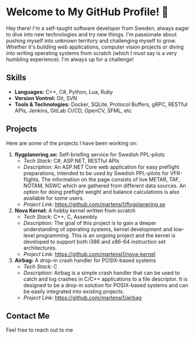# Welcome to My GitHub Profile! 👋

Hey there! I'm a self-taught software developer from Sweden, always
eager to dive into new technologies and try
new things. I'm passionate about pushing myself
into unknown territory and challenging myself
to grow. Whether it's building web applications,
computer vision projects or diving into 
writing operating systems from scratch (which I
must say is a very humbling experience). 
I'm always up for a challenge!

## Skills

* **Languages:** C++, C#, Python, Lua, Ruby
* **Version Vontrol:** Git, SVN
* **Tools & Technologies:** Docker, SQLite,
Protocol Buffers, gRPC, RESTful APIs, Jenkins,
GitLab CI/CD, OpenCV, SFML, etc

## Projects

Here are some of the projects I have been working on:

1. **flygplanering.se:** Self-briefing service for Swedish PPL-pilots
    - *Tech Stack:* C#, ASP.NET, RESTful APIs
    - *Description:* An ASP.NET Core web application for easy preflight preparations, intended to be used by Swedish PPL-pilots for VFR-flights. The information on the page consists of live METAR, TAF, NOTAM, NSWC which are gathered from different data sources. An option for doing preflight weight and balance calculations is also available for some users.
    - *Project Link:* https://github.com/martensi1/flygplanering.se
2. **Nova Kernel:** A hobby kernel written from scratch
    - *Tech Stack:* C++, C, Assembly
    - *Description:* The goal of this project is to gain a deeper understanding of operating systems, kernel development and low-level programming. This is an ongoing project and the kernel is developed to support both i386 and x86-64 instruction set architectures.
    - *Project Link:* https://github.com/martensi1/nova-kernel
3. **Airbag:** A drop-in crash handler for POSIX-based systems
    - *Tech Stack:* C
    - *Description:* Airbag is a simple crash handler that can be used to catch and log crashes in C/C++ applications to a file descriptor. It is designed to be a drop-in solution for POSIX-based systems and can be easily integrated into existing projects.
    - *Project Link:* https://github.com/martensi1/airbag

## Contact Me

Feel free to reach out to me
